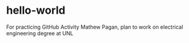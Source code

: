 # hello-world
For practicing GitHub Activity
Mathew Pagan, plan to work on electrical engineering degree at UNL
